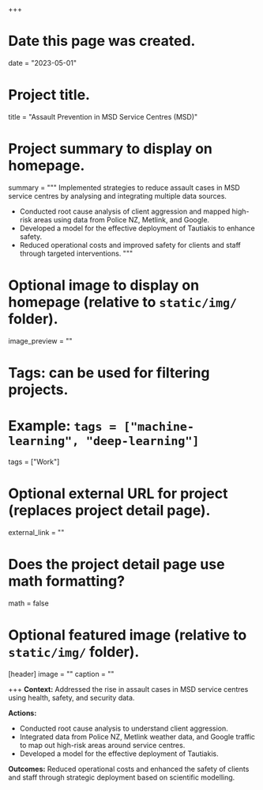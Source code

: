 +++
# Date this page was created.
date = "2023-05-01"

# Project title.
title = "Assault Prevention in MSD Service Centres (MSD)"

# Project summary to display on homepage.
summary = """
Implemented strategies to reduce assault cases in MSD service centres by analysing and integrating multiple data sources.

- Conducted root cause analysis of client aggression and mapped high-risk areas using data from Police NZ, Metlink, and Google.
- Developed a model for the effective deployment of Tautiakis to enhance safety.
- Reduced operational costs and improved safety for clients and staff through targeted interventions.
"""

# Optional image to display on homepage (relative to `static/img/` folder).
image_preview = ""

# Tags: can be used for filtering projects.
# Example: `tags = ["machine-learning", "deep-learning"]`
tags = ["Work"]

# Optional external URL for project (replaces project detail page).
external_link = ""

# Does the project detail page use math formatting?
math = false

# Optional featured image (relative to `static/img/` folder).
[header]
image = ""
caption = ""

+++
**Context:** Addressed the rise in assault cases in MSD service centres using health, safety, and security data.

**Actions:** 

- Conducted root cause analysis to understand client aggression. 
- Integrated data from Police NZ, Metlink weather data, and Google traffic to map out high-risk areas around service centres. 
- Developed a model for the effective deployment of Tautiakis.

**Outcomes:** Reduced operational costs and enhanced the safety of clients and staff through strategic deployment based on scientific modelling.

